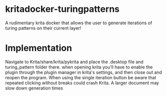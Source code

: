 # kritadocker-turingpatterns
A rudimentary krita docker that allows the user to generate iterations of turing patterns on their current layer!
# Implementation
Navigate to Krita/share/krita/pykrita and place the .desktop file and turing_pattern folder there.
when opening krita you'll have to enable the plugin through the plugin manager in krita's settings, and then close out and reopen the program.
When using the single iteration button be aware that repeated clicking without breaks could crash Krita. A larger document may slow down generation times
